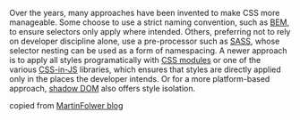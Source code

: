 Over the years, many approaches have been invented to make CSS more manageable. Some choose to use a strict naming convention, such as [BEM](http://getbem.com/), to ensure selectors only apply where intended. Others, preferring not to rely on developer discipline alone, use a pre-processor such as [SASS](https://sass-lang.com/), whose selector nesting can be used as a form of namespacing. A newer approach is to apply all styles programatically with [CSS modules](https://github.com/css-modules/css-modules) or one of the various [CSS-in-JS](https://mxstbr.com/thoughts/css-in-js/) libraries, which ensures that styles are directly applied only in the places the developer intends. Or for a more platform-based approach, [shadow DOM](https://developer.mozilla.org/en-US/docs/Web/Web_Components/Using_shadow_DOM) also offers style isolation.

copied from [MartinFolwer blog](https://martinfowler.com/articles/micro-frontends.html)

